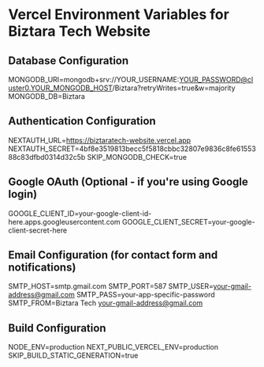 # Vercel Environment Variables for Biztara Tech Website

## Database Configuration
MONGODB_URI=mongodb+srv://YOUR_USERNAME:YOUR_PASSWORD@cluster0.YOUR_MONGODB_HOST/Biztara?retryWrites=true&w=majority
MONGODB_DB=Biztara

## Authentication Configuration
NEXTAUTH_URL=https://biztaratech-website.vercel.app
NEXTAUTH_SECRET=4bf8e3519813becc5f5818cbbc32807e9836c8fe6155388c83dfbd0314d32c5b
SKIP_MONGODB_CHECK=true

## Google OAuth (Optional - if you're using Google login)
GOOGLE_CLIENT_ID=your-google-client-id-here.apps.googleusercontent.com
GOOGLE_CLIENT_SECRET=your-google-client-secret-here

## Email Configuration (for contact form and notifications)
SMTP_HOST=smtp.gmail.com
SMTP_PORT=587
SMTP_USER=your-gmail-address@gmail.com
SMTP_PASS=your-app-specific-password
SMTP_FROM=Biztara Tech <your-gmail-address@gmail.com>

## Build Configuration 
NODE_ENV=production
NEXT_PUBLIC_VERCEL_ENV=production
SKIP_BUILD_STATIC_GENERATION=true

